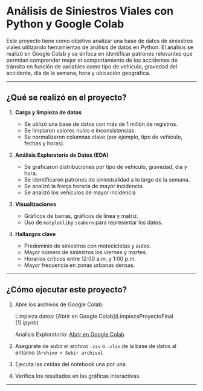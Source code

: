 # Análisis de Siniestros Viales con Python y Google Colab

Este proyecto tiene como objetivo analizar una base de datos de siniestros viales utilizando herramientas de análisis de datos en Python. El análisis se realizó en Google Colab y se enfoca en identificar patrones relevantes que permitan comprender mejor el comportamiento de los accidentes de tránsito en función de variables como tipo de vehículo, gravedad del accidente, día de la semana, hora y ubicación geográfica.

---

## ¿Qué se realizó en el proyecto?

1. **Carga y limpieza de datos**  
   - Se utilizó una base de datos con más de 1 millón de registros.
   - Se limpiaron valores nulos e inconsistencias.
   - Se normalizaron columnas clave (por ejemplo, tipo de vehículo, fechas y horas).

2. **Análisis Exploratorio de Datos (EDA)**  
   - Se graficaron distribuciones por tipo de vehículo, gravedad, día y hora.
   - Se identificaron patrones de siniestralidad a lo largo de la semana.
   - Se analizó la franja horaria de mayor incidencia.
   - Se analizó los vehiculos de mayor incidencia
  

3. **Visualizaciones**  
   - Gráficos de barras, gráficos de línea y matriz.
   - Uso de `matplotlib`y `seaborn` para representar los datos.

4. **Hallazgos clave**  
   - Predominio de siniestros con motocicletas y autos.
   - Mayor número de siniestros los viernes y martes.
   - Horarios críticos entre 12:00 a.m. y 1:00 p.m.
   - Mayor frecuencia en zonas urbanas densas.

---


## ¿Cómo ejecutar este proyecto?

1. Abre los archivos de Google Colab:

    Limpieza datos: [Abrir en Google Colab](LimpiezaProyectoFinal (1).ipynb)

    Analisis Exploratorio: [Abrir en Google Colab](AnalisisExploratorioProyectoFinal.ipynb)

2. Asegúrate de subir el archivo `.csv` o `.xlsx` de la base de datos al entorno (`Archivo > Subir archivo`).

3. Ejecuta las celdas del notebook una por una.

4. Verifica los resultados en las gráficas interactivas.

---


